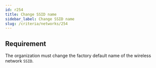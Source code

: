 ```yaml
---
id: r254
title: Change SSID name
sidebar_label: Change SSID name
slug: /criteria/networks/254
---
```


## Requirement

The organization must change
the factory default name
of the wireless network `SSID`.
